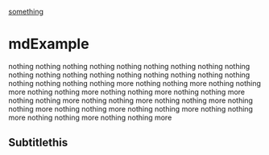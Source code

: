 [something](#something)


# mdExample

nothing
nothing
nothing
nothing
nothing
nothing
nothing
nothing
nothing
nothing
nothing
nothing
nothing
nothing
nothing
nothing
nothing
nothing
nothing
nothing
nothing
nothing
more
nothing
nothing
more
nothing
nothing
more
nothing
nothing
more
nothing
nothing
more
nothing
nothing
more
nothing
nothing
more
nothing
nothing
more
nothing
nothing
more
nothing
nothing
more
nothing
nothing
more
nothing
nothing
more
nothing
nothing
more
nothing
nothing
more
nothing
nothing
more

## Subtitle<a name="something">this</a>

